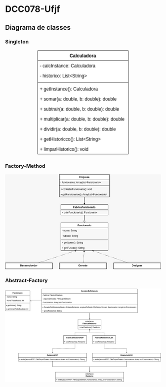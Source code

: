 # DCC078-Ufjf

## Diagrama de classes

### Singleton

<p align="center">
  <img src="./diagramas/Singleton.jpeg" style="width: 300px" alt="Singleton">
</p>

### Factory-Method

<p align="center">
  <img src="./diagramas/FactoryMethod.jpeg" style="width: 600px" alt="Descrição da Imagem">
</p>

### Abstract-Factory

<p align="center">
  <img src="./diagramas/AbstractFactory.jpeg" style="width: 700px" alt="Descrição da Imagem">
</p>
